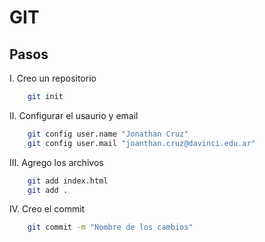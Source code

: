 # GIT

## Pasos

I. Creo un repositorio

``` bash
    git init
```

II. Configurar el usaurio y email
``` bash
    git config user.name "Jonathan Cruz"
    git config user.mail "joanthan.cruz@davinci.edu.ar"
``` 

III. Agrego los archivos
``` bash
    git add index.html
    git add .
``` 

IV. Creo el commit 
``` bash
    git commit -m "Nombre de los cambios"
``` 

